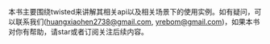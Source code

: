 本书主要围绕twisted来讲解其相关api以及相关场景下的使用实例。如有疑问，可以联系我们(huangxiaohen2738@gmail.com, yrebom@gmail.com)，如果本书对你有帮助，请star或者订阅关注后续内容。
